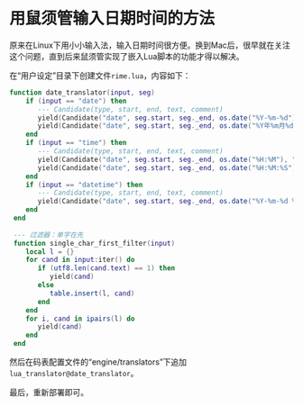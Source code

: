 # 用鼠须管输入日期时间的方法


原来在Linux下用小小输入法，输入日期时间很方便。换到Mac后，很早就在关注这个问题，直到后来鼠须管实现了嵌入Lua脚本的功能才得以解决。

<!--more-->

在“用户设定”目录下创建文件`rime.lua`，内容如下：

```lua
function date_translator(input, seg)
    if (input == "date") then
       --- Candidate(type, start, end, text, comment)
       yield(Candidate("date", seg.start, seg._end, os.date("%Y-%m-%d"), "日期"))
       yield(Candidate("date", seg.start, seg._end, os.date("%Y年%m月%d日"), "日期"))
    end
    if (input == "time") then
       --- Candidate(type, start, end, text, comment)
       yield(Candidate("date", seg.start, seg._end, os.date("%H:%M"), "时间"))
       yield(Candidate("date", seg.start, seg._end, os.date("%H:%M:%S"), "时间"))
    end
    if (input == "datetime") then
       --- Candidate(type, start, end, text, comment)
       yield(Candidate("date", seg.start, seg._end, os.date("%Y-%m-%d %H:%M:%S"), "日期时间"))
    end
 end
 
 --- 过滤器：单字在先
 function single_char_first_filter(input)
    local l = {}
    for cand in input:iter() do
       if (utf8.len(cand.text) == 1) then
          yield(cand)
       else
          table.insert(l, cand)
       end
    end
    for i, cand in ipairs(l) do
       yield(cand)
    end
 end
```

然后在码表配置文件的“engine/translators”下追加`lua_translator@date_translator`。

最后，重新部署即可。

